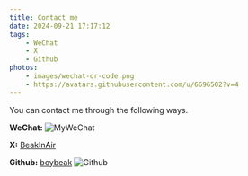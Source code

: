 ```yaml
---
title: Contact me
date: 2024-09-21 17:17:12
tags:
    - WeChat
    - X
    - Github
photos:
    - images/wechat-qr-code.png
    - https://avatars.githubusercontent.com/u/6696502?v=4
---
```


You can contact me through the following ways.
<!-- more -->
**WeChat:**
![MyWeChat](images/wechat-qr-code.png)

**X:**
[BeakInAir](https://x.com/BeakInAir)

**Github:**
[boybeak](https://github.com/boybeak)
![Github](https://avatars.githubusercontent.com/u/6696502?v=4)